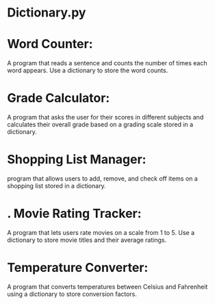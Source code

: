 # Dictionary.py
# Word Counter:
 A program that reads a sentence and counts the number of times each word appears. Use 
a dictionary to store the word counts.
# Grade Calculator:
A program that asks the user for their scores in different subjects and calculates their 
overall grade based on a grading scale stored in a dictionary.
# Shopping List Manager:
program that allows users to add, remove, and check off items on a shopping list 
stored in a dictionary.
# . Movie Rating Tracker:
A program that lets users rate movies on a scale from 1 to 5. Use a dictionary to store 
movie titles and their average ratings.
# Temperature Converter:
A program that converts temperatures between Celsius and Fahrenheit using a dictionary 
to store conversion factors.
